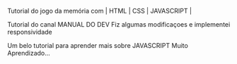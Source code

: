 Tutorial do jogo da memória com | HTML | CSS | JAVASCRIPT |

Tutorial do canal  MANUAL DO DEV 
Fiz algumas modificaçoes e implementei responsividade

Um belo tutorial para aprender mais sobre JAVASCRIPT 
Muito Aprendizado...
